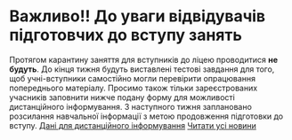 # Важливо!! До уваги відвідувачів підготовчих до вступу занять
Протягом карантину заняття для вступників до ліцею проводитися **не будуть**.
До кінця тижня будуть виставлені тестові завдання для того, щоб учні-вступники самостійно могли перевірити опрацювання попереднього матеріалу.
Просимо також тільки зареєстрованих учасників заповнити нижче подану форму для можливості дистанційного інформування.
З наступного тижня заплановано розсилання навчальної інформації з метою продовження підготовки до вступу.
[Дані для дистанційного інформування](https://docs.google.com/forms/d/e/1FAIpQLSewrWoUK0zZE6ajz9N4XiimtBjUDNQjcZkmy7bqYNaUyvmmKA/viewform?vc=0&amp;c=0&amp;w=1)
[Читати усі новини](/news)

